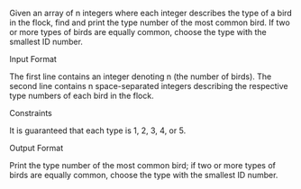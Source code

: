  Given an array of n integers where each integer describes the type of a bird in the flock, find and print the type number of the most common bird. If two or more types of birds are equally common, choose the type with the smallest ID number.

 Input Format

 The first line contains an integer denoting n (the number of birds).
 The second line contains n  space-separated integers describing the respective type numbers of each bird in the flock.

 Constraints

 It is guaranteed that each type is 1, 2, 3, 4, or 5.
 
 Output Format

 Print the type number of the most common bird; if two or more types of birds are equally common, choose the type with the smallest ID number.
